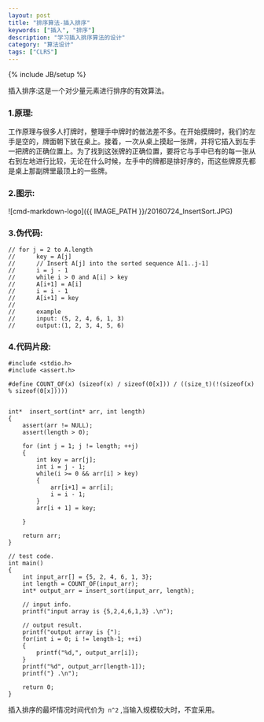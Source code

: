 ```yaml
---
layout: post
title: "排序算法-插入排序"
keywords: ["插入", "排序"]
description: "学习插入排序算法的设计"
category: "算法设计"
tags: ["CLRS"]
---
```

{% include JB/setup %}

插入排序:这是一个对少量元素进行排序的有效算法。

<!--more-->
### 1.原理:
工作原理与很多人打牌时，整理手中牌时的做法差不多。在开始摸牌时，我们的左手是空的，牌面朝下放在桌上。接着，一次从桌上摸起一张牌，并将它插入到左手一把牌的正确位置上。为了找到这张牌的正确位置，要将它与手中已有的每一张从右到左地进行比较，无论在什么时候，左手中的牌都是排好序的，而这些牌原先都是桌上那副牌里最顶上的一些牌。

### 2.图示:
![cmd-markdown-logo]({{ IMAGE_PATH }}/20160724_InsertSort.JPG)

### 3.伪代码:
```
// for j = 2 to A.length
// 		key = A[j]
// 		// Insert A[j] into the sorted sequence A[1..j-1]
// 		i = j - 1
// 		while i > 0 and A[i] > key
// 		A[i+1] = A[i]
// 		i = i - 1
// 		A[i+1] = key
//
// 		example 
// 		input: (5, 2, 4, 6, 1, 3)
//		output:(1, 2, 3, 4, 5, 6)
``` 
### 4.代码片段:
```
#include <stdio.h>
#include <assert.h>

#define COUNT_OF(x) (sizeof(x) / sizeof(0[x])) / ((size_t)(!(sizeof(x) % sizeof(0[x]))))
 

int*  insert_sort(int* arr, int length)
{
	assert(arr != NULL);
	assert(length > 0);
	
	for (int j = 1; j != length; ++j)
	{
		int key = arr[j];
		int i = j - 1;
		while(i >= 0 && arr[i] > key)
		{
			arr[i+1] = arr[i];
			i = i - 1;
		}
		arr[i + 1] = key;
		
	}	

	return arr;
}

// test code.
int main()
{
	int input_arr[] = {5, 2, 4, 6, 1, 3};
	int length = COUNT_OF(input_arr);
	int* output_arr = insert_sort(input_arr, length);
	
	// input info.
	printf("input array is {5,2,4,6,1,3} .\n");	

	// output result.
	printf("output array is {");
	for(int i = 0; i != length-1; ++i)
	{
		printf("%d,", output_arr[i]);
	}
	printf("%d", output_arr[length-1]);
	printf("} .\n");

	return 0;
}
```


插入排序的最坏情况时间代价为``` n^2``` ,当输入规模较大时，不宜采用。





